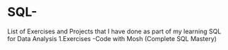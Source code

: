 # SQL-
List of Exercises and Projects that I have done as part of my learning SQL for Data Analysis
1.Exercises -Code with Mosh (Complete SQL Mastery)
